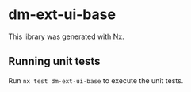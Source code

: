 # dm-ext-ui-base

This library was generated with [Nx](https://nx.dev).

## Running unit tests

Run `nx test dm-ext-ui-base` to execute the unit tests.
